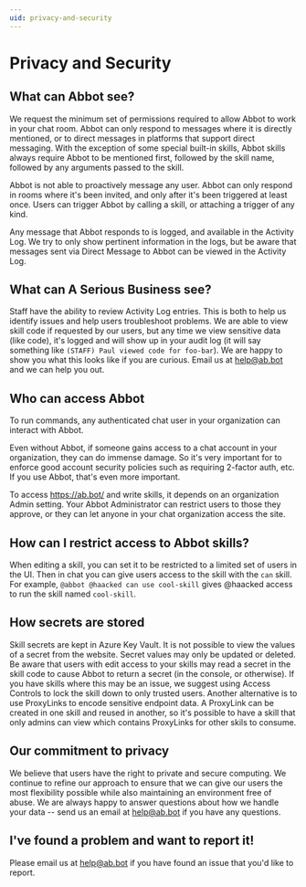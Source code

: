 ```yaml
---
uid: privacy-and-security
---
```


# Privacy and Security

## What can Abbot see?

We request the minimum set of permissions required to allow Abbot to work in your chat room. Abbot can only respond to messages where it is directly mentioned, or to direct messages in platforms that support direct messaging. With the exception of some special built-in skills, Abbot skills always require Abbot to be mentioned first, followed by the skill name, followed by any arguments passed to the skill.

Abbot is not able to proactively message any user. Abbot can only respond in rooms where it's been invited, and only after it's been triggered at least once. Users can trigger Abbot by calling a skill, or attaching a trigger of any kind.

Any message that Abbot responds to is logged, and available in the Activity Log. We try to only show pertinent information in the logs, but be aware that messages sent via Direct Message to Abbot can be viewed in the Activity Log.

## What can A Serious Business see?

Staff have the ability to review Activity Log entries. This is both to help us identify issues and help users troubleshoot problems. We are able to view skill code if requested by our users, but any time we view sensitive data (like code), it's logged and will show up in your audit log (it will say something like `(STAFF) Paul viewed code for foo-bar`). We are happy to show you what this looks like if you are curious. Email us at [help@ab.bot](mailto:help@ab.bot) and we can help you out.

## Who can access Abbot

To run commands, any authenticated chat user in your organization can interact with Abbot.

Even without Abbot, if someone gains access to a chat account in your organization, they can do immense damage. So it's very important for to enforce good account security policies such as requiring 2-factor auth, etc. If you use Abbot, that's even more important.

To access https://ab.bot/ and write skills, it depends on an organization Admin setting. Your Abbot Administrator can restrict users to those they approve, or they can let anyone in your chat organization access the site.

## How can I restrict access to Abbot skills?

When editing a skill, you can set it to be restricted to a limited set of users in the UI. Then in chat you can give users access to the skill with the `can` skill. For example, `@abbot @haacked can use cool-skill` gives @haacked access to run the skill named `cool-skill`.

## How secrets are stored

Skill secrets are kept in Azure Key Vault. It is not possible to view the values of a secret from the website. Secret values may only be updated or deleted. Be aware that users with edit access to your skills may read a secret in the skill code to cause Abbot to return a secret (in the console, or otherwise). If you have skills where this may be an issue, we suggest using Access Controls to lock the skill down to only trusted users. Another alternative is to use ProxyLinks to encode sensitive endpoint data. A ProxyLink can be created in one skill and reused in another, so it's possible to have a skill that only admins can view which contains ProxyLinks for other skils to consume.

## Our commitment to privacy

We believe that users have the right to private and secure computing. We continue to refine our approach to ensure that we can give our users the most flexibility possible while also maintaining an environment free of abuse. We are always happy to answer questions about how we handle your data -- send us an email at [help@ab.bot](mailto:help@ab.bot) if you have any questions.

## I've found a problem and want to report it! 

Please email us at [help@ab.bot](mailto:help@ab.bot) if you have found an issue that you'd like to report. 
